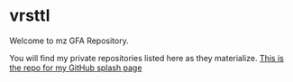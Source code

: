 # vrsttl
Welcome to mz GFA Repository.

You will find my private repositories listed here as they materialize.
[This is the repo for my GitHub splash page](https://github.com/vrsttl/vrsttl.github.io)
